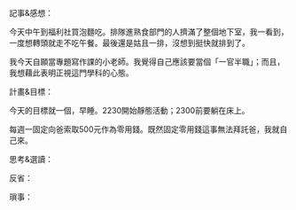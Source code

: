 記事&感想：

今天中午到福利社買泡麵吃。排隊進熟食部門的人擠滿了整個地下室，我一看到，一度想轉頭就走不吃午餐。最後還是姑且一排，沒想到挺快就排到了。

我今天自願當專題寫作課的小老師。我覺得自己應該要當個「一官半職」；而且，我想藉此表明正視這門學科的心態。



計畫&目標：

今天的目標就一個，早睡。2230開始靜態活動；2300前要躺在床上。

每週一固定向爸索取500元作為零用錢。既然固定零用錢這事無法拜託爸，我就自己來。

思考&選讀：  
  

反省：  
  

瑣事：